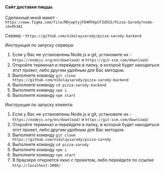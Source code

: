 #### Сайт доставки пиццы. ####

Сделанный мной макет - `https://www.figma.com/file/MDjwptyjFD4MlKpCFZd5G5/Pizza-Sarody?node-id=0%3A1`

Сервер - `https://github.com/nikolaysarody/pizza-sarody-backend`

Инструкция по запуску сервера:
1) Если у Вас не установлены Node.js и git, установите их - `https://nodejs.org/en/download/` и `https://git-scm.com/download/`
2) Откройте терминал и перейдите в папку, в которой будет находиться этот проект, либо другим удобным для Вас методом.
3) Выполните команду `git clone https://github.com/nikolaysarody/pizza-sarody-backend`
4) Выполните команду `cd pizza-sarody-backend`
5) Выполните команду `npm i`
6) Выполните команду `npm start`

Инструкция по запуску клиента:
1) Если у Вас не установлены Node.js и git, установите их - `https://nodejs.org/en/download/` и `https://git-scm.com/download/`
2) Откройте терминал и перейдите в папку, в которой будет находиться этот проект, либо другим удобным для Вас методом.
3) Выполните команду `git clone https://github.com/nikolaysarody/pizza-sarody`
4) Выполните команду `cd pizza-sarody`
5) Выполните команду `npm i`
6) Выполните команду `npm start`
7) В браузере откроется окно с проектом, либо перейдите по ссылке `http://localhost:3000/`